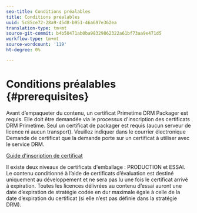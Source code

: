 ```yaml
---
seo-title: Conditions préalables
title: Conditions préalables
uuid: 5c85ce72-28a9-45d8-b951-46a697e362ea
translation-type: tm+mt
source-git-commit: b4b50471ab0ba98329862322a61bf73aa9e471d5
workflow-type: tm+mt
source-wordcount: '119'
ht-degree: 0%

---
```



# Conditions préalables {#prerequisites}

Avant d’empaqueter du contenu, un certificat Primetime DRM Packager est requis. Elle doit être demandée via le processus d&#39;inscription des certificats DRM Primetime. Seul un certificat de packager est requis (aucun serveur de licence ni aucun transport). Veuillez indiquer dans le courrier électronique Demande de certificat que la demande porte sur un certificat à utiliser avec le service DRM.

[Guide d&#39;inscription de certificat](../../digital-rights-management/certificate-enrollment-guide/about-certs.md)

Il existe deux niveaux de certificats d&#39;emballage : PRODUCTION et ESSAI. Le contenu conditionné à l’aide de certificats d’évaluation est destiné uniquement au développement et ne sera pas lu une fois le certificat arrivé à expiration. Toutes les licences délivrées au contenu d’essai auront une date d’expiration de stratégie codée en dur maximale égale à celle de la date d’expiration du certificat (si elle n’est pas définie dans la stratégie DRM).
